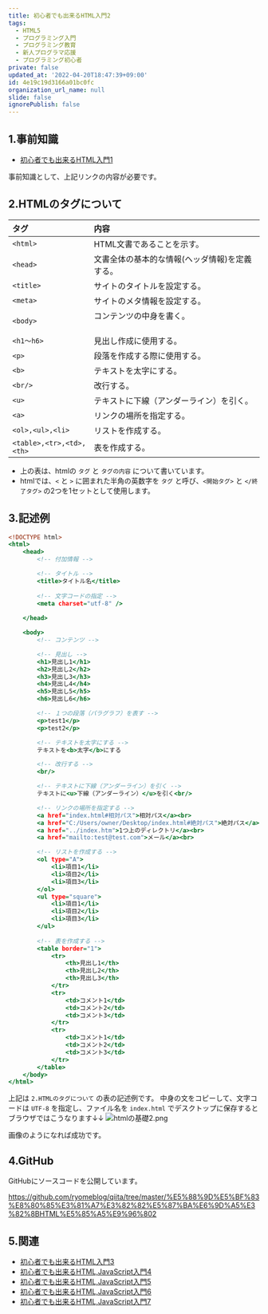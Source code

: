 ```yaml
---
title: 初心者でも出来るHTML入門2
tags:
  - HTML5
  - プログラミング入門
  - プログラミング教育
  - 新人プログラマ応援
  - プログラミング初心者
private: false
updated_at: '2022-04-20T18:47:39+09:00'
id: 4e19c19d3166a01bc0fc
organization_url_name: null
slide: false
ignorePublish: false
---
```

## 1.事前知識
- [初心者でも出来るHTML入門1](https://qiita.com/ryome/items/9ec3819e5e9ab5321553)

事前知識として、上記リンクの内容が必要です。

## 2.HTMLのタグについて

| タグ                     |    内容                                   |
|:------------------------|:------------------------------------------|
| `<html>`                | HTML文書であることを示す。                  |
| `<head>`                | 文書全体の基本的な情報(ヘッダ情報)を定義する。|
| `<title>`               | サイトのタイトルを設定する。　　　　　　　　  |
| `<meta>`                | サイトのメタ情報を設定する。          　　　 |
| `<body>`　              | コンテンツの中身を書く。    　　　　　　　　　|
| `<h1～h6>`              | 見出し作成に使用する。     　　 　　　       |
| `<p>`  　               | 段落を作成する際に使用する。               　|
| `<b>`                   | テキストを太字にする。 　　　　　　　　　     |
| `<br/>`                 | 改行する。   　　　　　　　　　　　　　　     |
| `<u>`                   | テキストに下線（アンダーライン）を引く。      |
| `<a>`                   | リンクの場所を指定する。                     |
| `<ol>,<ul>,<li>`        | リストを作成する。                          |
| `<table>,<tr>,<td>,<th>`| 表を作成する。                     　　　　　|

- 上の表は、htmlの `タグ` と `タグの内容` について書いています。
- htmlでは、`<` と `>` に囲まれた半角の英数字を `タグ` と呼び、`<開始タグ>` と `</終了タグ>` の2つを1セットとして使用します。

## 3.記述例

```html:index.html
<!DOCTYPE html>
<html>
    <head>
        <!-- 付加情報 -->

        <!-- タイトル -->
        <title>タイトル名</title>
        
        <!-- 文字コードの指定 -->
        <meta charset="utf-8" />
        
    </head>

    <body>
        <!-- コンテンツ -->

        <!-- 見出し -->
        <h1>見出し1</h1>
        <h2>見出し2</h2>
        <h3>見出し3</h3>
        <h4>見出し4</h4>
        <h5>見出し5</h5>
        <h6>見出し6</h6>

        <!-- １つの段落（パラグラフ）を表す -->
        <p>test1</p> 
        <p>test2</p> 

        <!-- テキストを太字にする -->
        テキストを<b>太字</b>にする

        <!-- 改行する -->
        <br/>

        <!-- テキストに下線（アンダーライン）を引く -->
        テキストに<u>下線（アンダーライン）</u>を引く<br/>

        <!-- リンクの場所を指定する -->
        <a href="index.html#相対パス">相対パス</a><br>
        <a href="C:/Users/owner/Desktop/index.html#絶対パス">絶対パス</a><br>
        <a href="../index.htm">1つ上のディレクトリ</a><br>
        <a href="mailto:test@test.com">メール</a><br>

        <!-- リストを作成する -->
        <ol type="A">
            <li>項目1</li>
            <li>項目2</li>
            <li>項目3</li>
        </ol>
        <ul type="square">
            <li>項目1</li>
            <li>項目2</li>
            <li>項目3</li>
        </ul>
        
        <!-- 表を作成する -->
        <table border="1">
            <tr>
                <th>見出し1</th>
                <th>見出し2</th>
                <th>見出し3</th>
            </tr>
            <tr>
                <td>コメント1</td>
                <td>コメント2</td>
                <td>コメント3</td>
            </tr>
            <tr>
                <td>コメント1</td>
                <td>コメント2</td>
                <td>コメント3</td>
            </tr>
        </table>
    </body>
</html>
```

上記は `2.HTMLのタグについて` の表の記述例です。
中身の文をコピーして、文字コードは `UTF-8` を指定し、ファイル名を `index.html` でデスクトップに保存するとブラウザではこうなります↓↓
![htmlの基礎2.png](https://qiita-image-store.s3.ap-northeast-1.amazonaws.com/0/449867/376c356b-d694-d96e-d4a3-70f668bf0ed2.png)

画像のようになれば成功です。

## 4.GitHub
GitHubにソースコードを公開しています。

https://github.com/ryomeblog/qiita/tree/master/%E5%88%9D%E5%BF%83%E8%80%85%E3%81%A7%E3%82%82%E5%87%BA%E6%9D%A5%E3%82%8BHTML%E5%85%A5%E9%96%802

## 5.関連
- [初心者でも出来るHTML入門3](https://qiita.com/ryome/items/72408fb260d1576fcb25)
- [初心者でも出来るHTML,JavaScript入門4](https://qiita.com/ryome/items/152ebca06eda9fe05b39)
- [初心者でも出来るHTML,JavaScript入門5](https://qiita.com/ryome/items/c5e7716ff58bbced5173)
- [初心者でも出来るHTML,JavaScript入門6](https://qiita.com/ryome/items/4a75d5d3df0c6355accd)
- [初心者でも出来るHTML,JavaScript入門7](https://qiita.com/ryome/items/6d58c666a4b296e8cc02)

